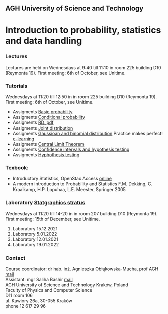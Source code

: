 ## AGH University of Science and Technology
# Introduction to probability, statistics and data handling 

### Lectures
Lectures are held on Wednesdays at 9:40  till 11:10 in room 225 building D10 (Reymonta 19). First meeting: 6th of October, see Unitime.

### Tutorials
Wednesdays at 11:20 till 12:50 in in room 225 building D10 (Reymonta 19). First meeting: 6th of October, see Unitime.

- Assigments [Basic probability](/FILES/Tutorial_1.pdf) 
- Assigments [Conditional probability](/FILES/Tutorial_2.pdf) 
- Assigments [RD, pdf](/FILES/Tutorial_3.pdf)
- Assigments [Joint distribution](/FILES/Tutorial_4.pdf) 
- Assigments [Gaussioan and binomial distribution](/FILES/Tutorial_5.pdf) Practice makes perfect! [e-learning](/FILES/Tutorial_5elearning.pdf) 
- Assigments [Central Limit Theorem](/FILES/Tutorial_6.pdf) 
- Assigments [Confidence intervals and hypothesis testing](/FILES/Tutorial_7a.pdf) 
- Assigments [Hyphothesis testing](/FILES/Tutorial_8.pdf) 

### Texbook: 
- Introductory Statistics, OpenStax Access [online](https://openstax.org/details/introductory-statistics)
- A modern introduction to Probability and Statistics F.M. Dekking, C. Kraaikamp, H.P. Lopuhaa, L.E. Meester, Springer 2005

### Laboratory [Statgraphics stratus](https://www.statgraphics.com/stratus) 
Wednesdays at 11:20 till 14-20 in in room 207 building D10 (Reymonta 19). First meeting: 15th of December, see Unitime.
1. Laboratory 15.12.2021 
2. Laboratory 5.01.2022
3. Laboratory 12.01.2021
4. Laboratory 19.01.2022

### Contact 
Course coordinator: dr hab. inż. Agnieszka Obłąkowska-Mucha, prof AGH  [mail](amucha@agh.edu.pl)  <br>
Assistant: mgr Saliha Bashir [mail](bashir@agh.edu.pl) <br>
AGH University of Science and Technology Kraków, Poland <br>
Faculty of Physics and Computer Science <br>
D11 room 106 <br>
ul. Kawiory 26a, 30-055 Kraków <br>
phone 12 617 29 96 <br>


